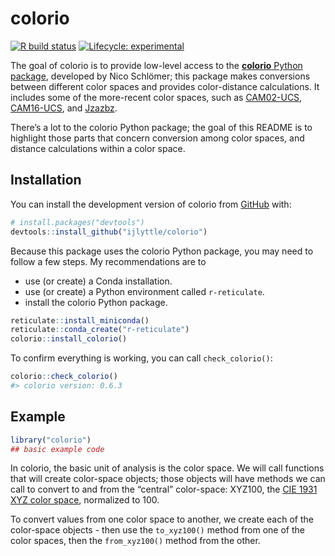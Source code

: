 
<!-- README.md is generated from README.Rmd. Please edit that file -->

# colorio

<!-- badges: start -->

[![R build
status](https://github.com/ijlyttle/colorio/workflows/R-CMD-check/badge.svg)](https://github.com/ijlyttle/colorio/actions)
[![Lifecycle:
experimental](https://img.shields.io/badge/lifecycle-experimental-orange.svg)](https://www.tidyverse.org/lifecycle/#experimental)
<!-- badges: end -->

The goal of colorio is to provide low-level access to the [**colorio**
Python package](https://github.com/nschloe/colorio), developed by Nico
Schlömer; this package makes conversions between different color spaces
and provides color-distance calculations. It includes some of the
more-recent color spaces, such as
[CAM02-UCS](https://en.wikipedia.org/wiki/CIECAM02),
[CAM16-UCS](https://en.wikipedia.org/wiki/Color_appearance_model#CAM16),
and [Jzazbz](https://doi.org/10.1364/OE.25.015131).

There’s a lot to the colorio Python package; the goal of this README is
to highlight those parts that concern conversion among color spaces, and
distance calculations within a color space.

## Installation

You can install the development version of colorio from
[GitHub](https://github.com/) with:

``` r
# install.packages("devtools")
devtools::install_github("ijlyttle/colorio")
```

Because this package uses the colorio Python package, you may need to
follow a few steps. My recommendations are to

  - use (or create) a Conda installation.
  - use (or create) a Python environment called `r-reticulate`.
  - install the colorio Python package.

<!-- end list -->

``` r
reticulate::install_miniconda()
reticulate::conda_create("r-reticulate")
colorio::install_colorio()
```

To confirm everything is working, you can call `check_colorio()`:

``` r
colorio::check_colorio()
#> colorio version: 0.6.3
```

## Example

``` r
library("colorio")
## basic example code
```

In colorio, the basic unit of analysis is the color space. We will call
functions that will create color-space objects; those objects will have
methods we can call to convert to and from the “central” color-space:
XYZ100, the [CIE 1931 XYZ color
space](https://en.wikipedia.org/wiki/CIE_1931_color_space), normalized
to 100.

To convert values from one color space to another, we create each of the
color-space objects - then use the `to_xyz100()` method from one of the
color spaces, then the `from_xyz100()` method from the other.
